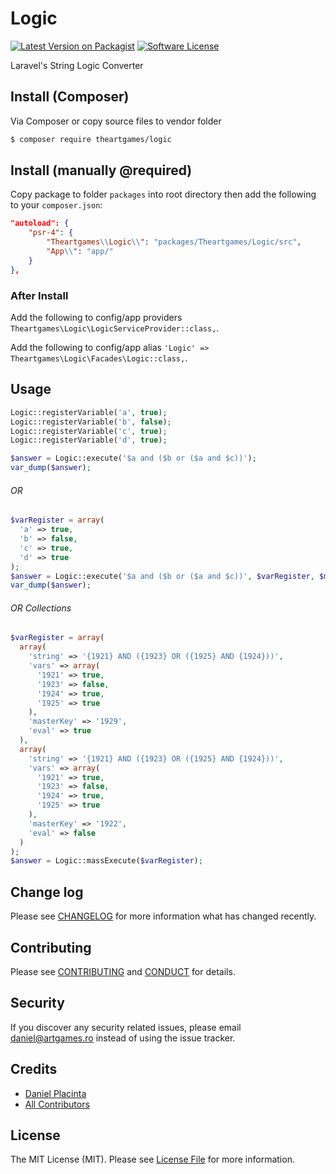 # Logic

[![Latest Version on Packagist][ico-version]][link-packagist]
[![Software License][ico-license]](LICENSE.md)

Laravel's String Logic Converter

## Install (Composer)

Via Composer or copy source files to vendor folder

``` bash
$ composer require theartgames/logic
```
## Install (manually @required)

Copy package to folder `packages` into root directory then add
the following to your `composer.json`:

``` json
"autoload": {
    "psr-4": {
        "Theartgames\\Logic\\": "packages/Theartgames/Logic/src",
        "App\\": "app/"
    }
},
```
### After Install

Add the following to config/app providers `Theartgames\Logic\LogicServiceProvider::class,`.

Add the following to config/app alias `'Logic' => Theartgames\Logic\Facades\Logic::class,`.

## Usage

``` php
Logic::registerVariable('a', true);
Logic::registerVariable('b', false);
Logic::registerVariable('c', true);
Logic::registerVariable('d', true);

$answer = Logic::execute('$a and ($b or ($a and $c))');
var_dump($answer);
```
###### OR

``` php
$varRegister = array(
  'a' => true,
  'b' => false,
  'c' => true,
  'd' => true
);
$answer = Logic::execute('$a and ($b or ($a and $c))', $varRegister, $masterKey);
var_dump($answer);
```
###### OR Collections

``` php
$varRegister = array(
  array(
    'string' => '{1921} AND ({1923} OR ({1925} AND {1924}))',
    'vars' => array(
      '1921' => true,
      '1923' => false,
      '1924' => true,
      '1925' => true
    ),
    'masterKey' => '1929',
    'eval' => true
  ),
  array(
    'string' => '{1921} AND ({1923} OR ({1925} AND {1924}))',
    'vars' => array(
      '1921' => true,
      '1923' => false,
      '1924' => true,
      '1925' => true
    ),
    'masterKey' => '1922',
    'eval' => false
  )
);
$answer = Logic::massExecute($varRegister);
```



## Change log

Please see [CHANGELOG](CHANGELOG.md) for more information what has changed recently.

## Contributing

Please see [CONTRIBUTING](CONTRIBUTING.md) and [CONDUCT](CONDUCT.md) for details.

## Security

If you discover any security related issues, please email daniel@artgames.ro instead of using the issue tracker.

## Credits

- [Daniel Placinta][link-author]
- [All Contributors][link-contributors]

## License

The MIT License (MIT). Please see [License File](LICENSE.md) for more information.

[ico-version]: https://img.shields.io/packagist/v/theartgames/logic.svg?style=flat-square
[ico-license]: https://img.shields.io/badge/license-MIT-brightgreen.svg?style=flat-square
[ico-travis]: https://img.shields.io/travis/theartgames/logic/master.svg?style=flat-square
[ico-scrutinizer]: https://img.shields.io/scrutinizer/coverage/g/theartgames/logic.svg?style=flat-square
[ico-code-quality]: https://img.shields.io/scrutinizer/g/theartgames/logic.svg?style=flat-square
[ico-downloads]: https://img.shields.io/packagist/dt/theartgames/logic.svg?style=flat-square

[link-packagist]: https://packagist.org/packages/theartgames/logic
[link-travis]: https://travis-ci.org/theartgames/logic
[link-scrutinizer]: https://scrutinizer-ci.com/g/theartgames/logic/code-structure
[link-code-quality]: https://scrutinizer-ci.com/g/theartgames/logic
[link-downloads]: https://packagist.org/packages/theartgames/logic
[link-author]: https://github.com/akizor
[link-contributors]: ../../contributors
